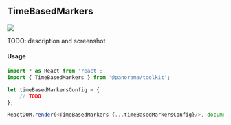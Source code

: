## TimeBasedMarkers

<a href='./TimeBasedMarkers.jsx'><img src='https://cdn0.iconfinder.com/data/icons/feather/96/circle-check-32.png'></a>

TODO: description and screenshot


#### Usage
```js
import * as React from 'react';
import { TimeBasedMarkers } from '@panorama/toolkit';

let timeBasedMarkersConfig = {
	// TODO
};

ReactDOM.render(<TimeBasedMarkers {...timeBasedMarkersConfig}/>, document.body);
```
